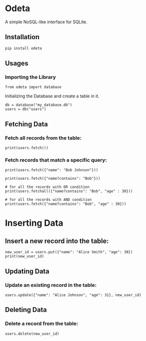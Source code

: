 # Odeta

A simple NoSQL-like interface for SQLite.

## Installation

```bash
pip install odeta
```

## Usages
### Importing the Library

```
from odeta import database
```

Initializing the Database and create a table in it.

```
db = database("my_database.db")
users = db("users")
```

## Fetching Data
### Fetch all records from the table:

```
print(users.fetch())
```

### Fetch records that match a specific query:

```
print(users.fetch({"name": "Bob Johnson"}))

print(users.fetch({"name?contains": "Bob"}))

# for all the records with OR condition
print(users.fetchall({"name?contains": "Bob", "age" : 30}))

# for all the records with AND condition
print(users.fetch({"name?contains": "Bob", "age" : 30}))
```

# Inserting Data
## Insert a new record into the table:
```
new_user_id = users.put({"name": "Alice Smith", "age": 30})
print(new_user_id)
```

## Updating Data

### Update an existing record in the table:
```
users.update({"name": "Alice Johnson", "age": 31}, new_user_id)
```

## Deleting Data
### Delete a record from the table:
```
users.delete(new_user_id)
```
